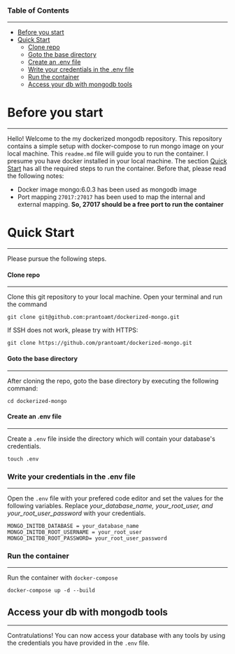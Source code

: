### Table of Contents  
---------------------

- [Before you start](#before-you-start)
- [Quick Start](#quick-start)
    + [Clone repo](#clone-repo)
    + [Goto the base directory](#goto-the-base-directory)
    + [Create an .env file](#create-an-.env-file)
    + [Write your credentials in the .env file](#write-your-credentials-in-the-.env-file)
    + [Run the container](#run-the-container)
    + [Access your db with mongodb tools](#access-your-db-with-mongodb-tools)


# Before you start
----------------------------
Hello! Welcome to the my dockerized mongodb repository. 
This repository contains a simple setup with docker-compose to run mongo image on your local machine.
This `readme.md` file will guide you to run the container. 
I presume you have docker installed in your local machine.
The section [Quick Start](#quick-start) has all the required steps to run the container. Before that, please read the following notes:

- Docker image mongo:6.0.3 has been used as mongodb image
- Port mapping `27017:27017` has been used to map the internal and external mapping. **So, 27017 should be a free port to run the container**


# Quick Start
-----------------
Please pursue the following steps.

#### Clone repo
--------------------
Clone this git repository to your local machine. Open your terminal and run the command

```
git clone git@github.com:prantoamt/dockerized-mongo.git
```
If SSH does not work, please try with HTTPS:
```
git clone https://github.com/prantoamt/dockerized-mongo.git
```

#### Goto the base directory
------------------------------------
After cloning the repo, goto the base directory by executing the following command: 
```
cd dockerized-mongo
```

#### Create an .env file
-----------------------------------------------------------------
Create a `.env` file inside the directory which will contain your database's credentials.
```
touch .env
```

### Write your credentials in the .env file
-------------------
Open the `.env` file with your prefered code editor and set the values for the following variables.
Replace *your_database_name, your_root_user, and your_root_user_password* with your credentials.
```
MONGO_INITDB_DATABASE = your_database_name
MONGO_INITDB_ROOT_USERNAME = your_root_user
MONGO_INITDB_ROOT_PASSWORD= your_root_user_password
```

### Run the container
-------------------------
Run the container with `docker-compose`

```
docker-compose up -d --build
```

## Access your db with mongodb tools
--------------------------------------
Contratulations! You can now access your database with any tools by using
the credentials you have provided in the `.env` file.